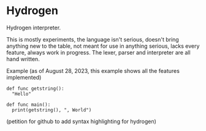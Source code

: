 # Hydrogen
Hydrogen interpreter.

This is mostly experiments, the language isn't serious, doesn't bring anything
new to the table, not meant for use in anything serious, lacks every feature,
always work in progress. The lexer, parser and interpreter are all hand written.


Example (as of August 28, 2023, this example shows all the features implemented)
```hy
def func getstring():
  "Hello"

def func main():
  print(getstring(), ", World")

```
(petition for github to add syntax highlighting for hydrogen)